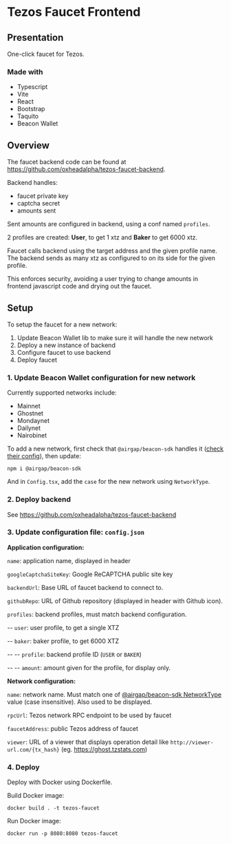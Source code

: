 # Tezos Faucet Frontend

## Presentation

One-click faucet for Tezos.

### Made with

- Typescript
- Vite
- React
- Bootstrap
- Taquito
- Beacon Wallet

## Overview

The faucet backend code can be found at https://github.com/oxheadalpha/tezos-faucet-backend.

Backend handles:

- faucet private key
- captcha secret
- amounts sent

Sent amounts are configured in backend, using a conf named `profiles`.

2 profiles are created: **User**, to get 1 xtz and **Baker** to get 6000 xtz.

Faucet calls backend using the target address and the given profile name. The backend sends as many xtz as configured to on its side for the given profile.

This enforces security, avoiding a user trying to change amounts in frontend javascript code and drying out the faucet.

## Setup

To setup the faucet for a new network:

1. Update Beacon Wallet lib to make sure it will handle the new network
2. Deploy a new instance of backend
3. Configure faucet to use backend
4. Deploy faucet

### 1. Update Beacon Wallet configuration for new network

Currently supported networks include:

- Mainnet
- Ghostnet
- Mondaynet
- Dailynet
- Nairobinet

To add a new network, first check that `@airgap/beacon-sdk` handles it ([check their config](https://github.com/airgap-it/beacon-sdk/blob/v4.0.6/packages/beacon-types/src/types/beacon/NetworkType.ts)), then update:

```
npm i @airgap/beacon-sdk
```

And in `Config.tsx`, add the `case` for the new network using `NetworkType`.

### 2. Deploy backend

See https://github.com/oxheadalpha/tezos-faucet-backend

### 3. Update configuration file: `config.json`

**Application configuration:**

`name`: application name, displayed in header

`googleCaptchaSiteKey`: Google ReCAPTCHA public site key

`backendUrl`: Base URL of faucet backend to connect to.

`githubRepo`: URL of Github repository (displayed in header with Github icon).

`profiles`: backend profiles, must match backend configuration.

-- `user`: user profile, to get a single XTZ

-- `baker`: baker profile, to get 6000 XTZ

-- -- `profile`: backend profile ID (`USER` or `BAKER`)

-- -- `amount`: amount given for the profile, for display only.

**Network configuration:**

`name`: network name. Must match one of [@airgap/beacon-sdk NetworkType](https://github.com/airgap-it/beacon-sdk/blob/v4.0.6/packages/beacon-types/src/types/beacon/NetworkType.ts) value (case insensitive). Also used to be displayed.

`rpcUrl`: Tezos network RPC endpoint to be used by faucet

`faucetAddress`: public Tezos address of faucet

`viewer`: URL of a viewer that displays operation detail like `http://viewer-url.com/{tx_hash}` (eg. https://ghost.tzstats.com)

### 4. Deploy

Deploy with Docker using Dockerfile.

Build Docker image:

```
docker build . -t tezos-faucet
```

Run Docker image:

```
docker run -p 8080:8080 tezos-faucet
```
